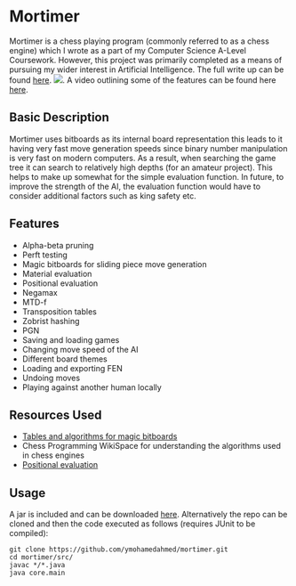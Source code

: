 # Mortimer
Mortimer is a chess playing program (commonly referred to as a chess engine) which I wrote as a part of my Computer Science A-Level Coursework. However, this project was primarily completed as a means of pursuing my wider interest in Artificial Intelligence. The full write up can be found [here](https://drive.google.com/open?id=0B-q1OPqj3iCmN0ZXcTJlUG1lYjA).
![](https://github.com/ymohamedahmed/mortimer/blob/bitboard/res/gif/mortimer.gif). A video outlining some of the features can be found here [here](https://www.youtube.com/watch?v=LOsC6-85fvk).

## Basic Description
Mortimer uses bitboards as its internal board representation this leads to it having very fast move generation speeds since binary number manipulation is very fast on modern computers. As a result, when searching the game tree it can search to relatively high depths (for an amateur project). This helps to make up somewhat for the simple evaluation function. In future, to improve the strength of the AI, the evaluation function would have to consider additional factors such as king safety etc.

## Features
* Alpha-beta pruning
* Perft testing
* Magic bitboards for sliding piece move generation
* Material evaluation
* Positional evaluation
* Negamax
* MTD-f
* Transposition tables
* Zobrist hashing
* PGN
* Saving and loading games
* Changing move speed of the AI
* Different board themes
* Loading and exporting FEN
* Undoing moves
* Playing against another human locally

## Resources Used
* [Tables and algorithms for magic bitboards](http://www.rivalchess.com/magic-bitboards/)
* Chess Programming WikiSpace for understanding the algorithms used in chess engines
* [Positional evaluation](https://chessprogramming.wikispaces.com/Simplified+evaluation+function)

## Usage
A jar is included and can be downloaded [here](https://github.com/ymohamedahmed/mortimer/raw/bitboard/morty.jar). Alternatively the repo can be cloned and then the code executed as follows (requires JUnit to be compiled):
```
git clone https://github.com/ymohamedahmed/mortimer.git
cd mortimer/src/
javac */*.java
java core.main
```

